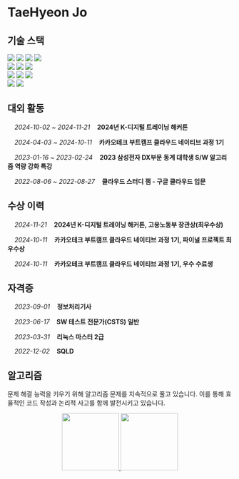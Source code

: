 # TaeHyeon Jo

## 기술 스택

<div>
  <img src="https://img.shields.io/badge/Java-007396?style=for-the-badge&logo=OpenJDK&logoColor=white">
  <img src="https://img.shields.io/badge/Spring Boot-6DB33F?style=for-the-badge&logo=springboot&logoColor=white">
  <img src="https://img.shields.io/badge/Spring Security-6DB33F?style=for-the-badge&logo=Spring Security&logoColor=white">
  <img src="https://img.shields.io/badge/Hibernate-59666C?style=for-the-badge&logo=Hibernate&logoColor=white">
</div>

<div>
  <img src="https://img.shields.io/badge/MySQL-4479A1?style=for-the-badge&logo=MySQL&logoColor=white">
  <img src="https://img.shields.io/badge/MariaDB-003545?style=for-the-badge&logo=MariaDB&logoColor=white">
  <img src="https://img.shields.io/badge/Redis-DC382D?style=for-the-badge&logo=Redis&logoColor=white"> 
</div>

<div>
  <img src="https://img.shields.io/badge/docker-%230db7ed.svg?style=for-the-badge&logo=docker&logoColor=white"> 
  <img src="https://img.shields.io/badge/GitHub Actions-2088FF?style=for-the-badge&logo=GitHub Actions&logoColor=white">
  <img src="https://img.shields.io/badge/Amazon Web Services-232F3E?style=for-the-badge&logo=amazonwebservices&logoColor=white"/>
</div>

<div>
  <img src="https://img.shields.io/badge/Prometheus-E6522C?style=for-the-badge&logo=Prometheus&logoColor=white">
  <img src="https://img.shields.io/badge/grafana-%23F46800.svg?style=for-the-badge&logo=grafana&logoColor=white">
</div>

## 대외 활동

<div>
  <p>&nbsp;&nbsp;&nbsp;&nbsp;<i>2024-10-02 ~ 2024-11-21</i>&nbsp;&nbsp;&nbsp;&nbsp;<b>2024년 K-디지털 트레이닝 해커톤</b></p>
  <p>&nbsp;&nbsp;&nbsp;&nbsp;<i>2024-04-03 ~ 2024-10-11</i>&nbsp;&nbsp;&nbsp;&nbsp;<b>카카오테크 부트캠프 클라우드 네이티브 과정 1기</b></p>
  <p>&nbsp;&nbsp;&nbsp;&nbsp;<i>2023-01-16 ~ 2023-02-24</i>&nbsp;&nbsp;&nbsp;&nbsp;<b>2023 삼성전자 DX부문 동계 대학생 S/W 알고리즘 역량 강화 특강</b></p>
  <p>&nbsp;&nbsp;&nbsp;&nbsp;<i>2022-08-06 ~ 2022-08-27</i>&nbsp;&nbsp;&nbsp;&nbsp;<b>클라우드 스터디 잼 - 구글 클라우드 입문</b></p>
</div>

## 수상 이력

<div>
  <p>&nbsp;&nbsp;&nbsp;&nbsp;<i>2024-11-21</i>&nbsp;&nbsp;&nbsp;&nbsp;<b>2024년 K-디지털 트레이닝 해커톤, 고용노동부 장관상(최우수상)</b></p>
  <p>&nbsp;&nbsp;&nbsp;&nbsp;<i>2024-10-11</i>&nbsp;&nbsp;&nbsp;&nbsp;<b>카카오테크 부트캠프 클라우드 네이티브 과정 1기, 파이널 프로젝트 최우수상</b></p>
  <p>&nbsp;&nbsp;&nbsp;&nbsp;<i>2024-10-11</i>&nbsp;&nbsp;&nbsp;&nbsp;<b>카카오테크 부트캠프 클라우드 네이티브 과정 1기, 우수 수료생</b></p>
</div>

## 자격증

<div>
  <p>&nbsp;&nbsp;&nbsp;&nbsp;<i>2023-09-01</i>&nbsp;&nbsp;&nbsp;&nbsp;<b>정보처리기사</b></p>
  <p>&nbsp;&nbsp;&nbsp;&nbsp;<i>2023-06-17</i>&nbsp;&nbsp;&nbsp;&nbsp;<b>SW 테스트 전문가(CSTS) 일반</b></p>
  <p>&nbsp;&nbsp;&nbsp;&nbsp;<i>2023-03-31</i>&nbsp;&nbsp;&nbsp;&nbsp;<b>리눅스 마스터 2급</b></p>
  <p>&nbsp;&nbsp;&nbsp;&nbsp;<i>2022-12-02</i>&nbsp;&nbsp;&nbsp;&nbsp;<b>SQLD</b></p>
</div>

## 알고리즘

문제 해결 능력을 키우기 위해 알고리즘 문제를 지속적으로 풀고 있습니다. 이를 통해 효율적인 코드 작성과 논리적 사고를 함께 발전시키고 있습니다.

<div align="center">
  <a href="https://github.com/anuraghazra/github-readme-stats">
    <img height=128 src="https://github-readme-stats.vercel.app/api/pin/?username=49ehyeon42&repo=algorithm-java&theme=dark#gh-dark-mode-only">
  </a>
  <a href="https://solved.ac/49ehyeon42">
    <img height=128 src="http://mazassumnida.wtf/api/v2/generate_badge?boj=49ehyeon42">
  </a>
</div>
